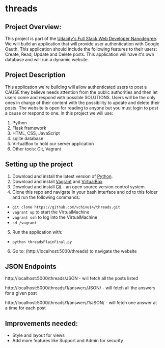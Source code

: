 # threads

## Project Overview:

This project is part of the [Udacity's Full Stack Web Developer Nanodegree](https://www.udacity.com/course/full-stack-web-developer-nanodegree--nd004).
We will build an application that will provide user authentication with Google Oauth. This application should include the following features to their users:
Create, Read, Update and Delete posts. This application will have it's own database and will run a dynamic website.

## Project Description

This application we're building will allow authenticated users to post a CAUSE they believe needs attention from the public authorities and then let users come and respond with possible SOLUTIONS. Users will be the only ones in charge of their content with the possibility to update and delete their posts. The website is open for reading to anyone but you must login to post a cause or respond to one.
In this project we will use:
<ol>
  <li>Python</li>
  <li>Flask framework</li>
  <li>HTML, CSS, JavaScript</li>
  <li>sqlite database</li>
  <li>VirtualBox to hold our server application</li>
  <li>Other tools: Git, Vagrant</li>
 </ol>

## Setting up the project

1. Download and install the latest version of [Python](https://www.python.org/downloads/).
2. Download and install [Vagrant](https://www.vagrantup.com/) and [VirtualBox](https://www.virtualbox.org/).
3. Download and install [Git](https://git-scm.com/) - an open source version control system.
4. Clone this repo and navigate in your bash interface and cd to this folder and run the following commands:

- `git clone https://github.com/vchivu14/threads.git`
- `vagrant up` to start the VirtualMachine
- `vagrant ssh` to log into the VirtualMachine
- `cd /vagrant`

5. Run the application with:

- `python threadsPlainFinal.py`

6. Go to: (http://localhost:5000/threads) to navigate the website

## JSON Endpoints

http://localhost:5000/threads/JSON - will fetch all the posts listed

http://localhost:5000/threads/1/answers/JSON/ - will fetch all the answers for a given post

http://localhost:5000/threads/1/answers/1/JSON/ - will fetch one answer at a time for each post

## Improvements needed:
- Style and layout for views
- Add more features like Support and Admin for security
